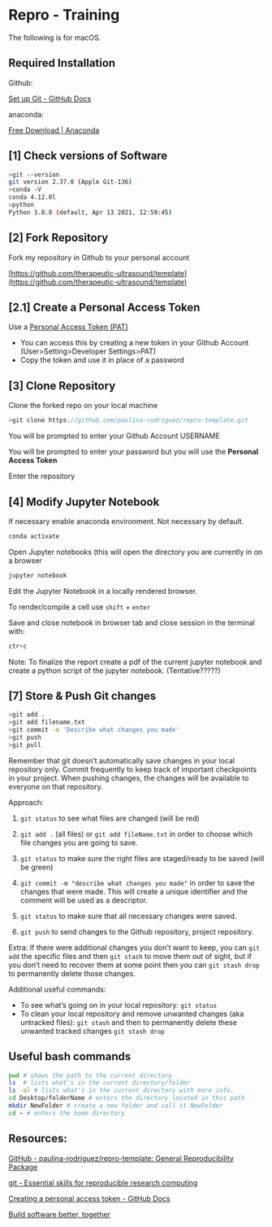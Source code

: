 # Repro - Training

The following is for macOS. 

## Required Installation

Github: 

[Set up Git - GitHub Docs](https://docs.github.com/en/get-started/quickstart/set-up-git)

anaconda: 

[Free Download | Anaconda](https://www.anaconda.com/download)

## [1] Check versions of Software

```bash
>git --version
git version 2.37.0 (Apple Git-136)
>conda -V
conda 4.12.0l
>python
Python 3.8.8 (default, Apr 13 2021, 12:59:45) 
```

## [2] Fork Repository

Fork my repository in Github to your personal account

[https://github.com/therapeutic-ultrasound/template](https://github.com/therapeutic-ultrasound/template)

## [2.1] Create a Personal Access Token

Use a [Personal Access Token (PAT)](https://github.com/settings/tokens) 

- You can access this by creating a new token in your Github Account (User>Setting>Developer Settings>PAT)
- Copy the token and use it in place of a password

## [3] Clone Repository

Clone the forked repo on your local machine 

```jsx
>git clone https://github.com/paulina-rodriguez/repro-template.git
```

You will be prompted to enter your Github Account USERNAME 

You will be prompted to enter your password but you will use the **Personal Access Token**

Enter the repository 

## [4] Modify Jupyter Notebook

If necessary enable anaconda environment. Not necessary by default.

```jsx
conda activate
```

Open Jupyter notebooks (this will open the directory you are currently in on a browser 

```jsx
jupyter notebook
```

Edit the Jupyter Notebook in a locally rendered browser. 

To render/compile a cell use `shift`  + `enter`

Save and close notebook in browser tab and close session in the terminal with:

```jsx
ctr+c
```

Note: To finalize the report create a pdf of the current jupyter notebook and create a python script of the jupyter notebook. (Tentative?????) 

## [7] Store & Push Git changes

```bash
>git add .  
>git add filename.txt
>git commit -m 'Describe what changes you made'
>git push 
>git pull
```

Remember that git doesn’t automatically save changes in your local repository only. Commit frequently to keep track of important checkpoints in your project. When pushing changes, the changes will be available to everyone on that repository. 

Approach: 

1) `git status` to see what files are changed (will be red)

2) `git add .` (all files) or `git add fileName.txt` in order to choose which file changes you are going to save. 

3) `git status` to make sure the right files are staged/ready to be saved (will be green)

4) `git commit -m "describe what changes you made"` in order to save the changes that were made. This will create a unique identifier and the comment will be used as a descriptor. 

5) `git status` to make sure that all necessary changes were saved. 

6) `git push` to send changes to the Github repository, project repository. 

Extra: If there were additional changes you don’t want to keep, you can `git add` the specific files and then `git stash` to move them out of sight, but if you don’t need to recover them at some point then you can `git stash drop` to permanently delete those changes. 

Additional useful commands: 

- To see what’s going on in your local repository: `git status`
- To clean your local repository and remove unwanted changes (aka untracked files): `git stash` and then to permanently delete these unwanted tracked changes `git stash drop`

## Useful bash commands

```bash
pwd # shows the path to the current directory
ls  # lists what's in the current directory/folder
ls -al # lists what's in the current directory with more info.
cd Desktop/folderName # enters the directory located in this path 
mkdir NewFolder # create a new folder and call it NewFolder
cd ~ # enters the home directory
```

## Resources:

[GitHub - paulina-rodriguez/repro-template: General Reproducibility Package](https://github.com/paulina-rodriguez/repro-template)

[git - Essential skills for reproducible research computing](https://barbagroup.github.io/essential_skills_RRC/git/git/)

[Creating a personal access token - GitHub Docs](https://docs.github.com/en/authentication/keeping-your-account-and-data-secure/creating-a-personal-access-token)

[Build software better, together](https://github.com/settings/tokens)